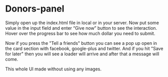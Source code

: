 # Donors-panel
Simply open up the index.html file in local or in your server. Now put some value in the input field and enter “Give now” button to see the interaction. Hover over the progress bar to see how much dollar you need to submit.

Now if you press the "Tell a friends" button you can see a pop up open in the card section with facebook, google-plus and twitter. And if you hit "Save for later" then you will see a loader will arrive and after that a message will come.

This whole UI made without using any images.

